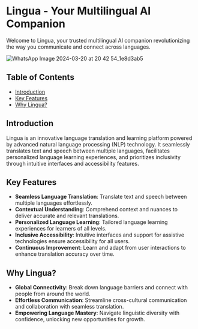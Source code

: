 # Lingua - Your Multilingual AI Companion

Welcome to Lingua, your trusted multilingual AI companion revolutionizing the way you communicate and connect across languages.

![WhatsApp Image 2024-03-20 at 20 42 54_1e8d3ab5](https://github.com/Lakshaya1306/hackathletes/assets/151565236/d9e67317-7109-4411-a65f-fc20c6ba52be)


## Table of Contents

- [Introduction](#introduction)
- [Key Features](#key-features)
- [Why Lingua?](#why-lingua)


## Introduction

Lingua is an innovative language translation and learning platform powered by advanced natural language processing (NLP) technology. It seamlessly translates text and speech between multiple languages, facilitates personalized language learning experiences, and prioritizes inclusivity through intuitive interfaces and accessibility features.

## Key Features

- **Seamless Language Translation**: Translate text and speech between multiple languages effortlessly.
- **Contextual Understanding**: Comprehend context and nuances to deliver accurate and relevant translations.
- **Personalized Language Learning**: Tailored language learning experiences for learners of all levels.
- **Inclusive Accessibility**: Intuitive interfaces and support for assistive technologies ensure accessibility for all users.
- **Continuous Improvement**: Learn and adapt from user interactions to enhance translation accuracy over time.

## Why Lingua?

- **Global Connectivity**: Break down language barriers and connect with people from around the world.
- **Effortless Communication**: Streamline cross-cultural communication and collaboration with seamless translation.
- **Empowering Language Mastery**: Navigate linguistic diversity with confidence, unlocking new opportunities for growth.
